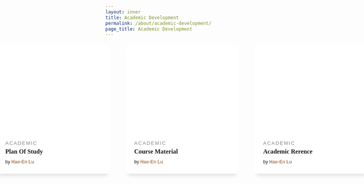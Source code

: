```yaml
---
layout: inner
title: Academic Development
permalink: /about/academic-development/
page_title: Academic Development
---
```

<style>
@import url('https://fonts.googleapis.com/css?family=Roboto+Slab:100,300,400,700');
@import url('https://fonts.googleapis.com/css?family=Raleway:300,300i,400,400i,500,500i,600,600i,700,700i,800,800i,900,900i');

*{
  box-sizing: border-box;
}


.cards_container {
  width:100%;
  margin-top: -10px;
  display: flex;
  display: -webkit-flex;
  -webkit-justify-content: center;
  -webkit-align-items: center;
  justify-content: center;
  align-items: center;
}

.cards {
  margin-top:20px;
    width: 100%;
    display: flex;
    flex-direction:row;
    display: -webkit-flex;
    justify-content: center;
    -webkit-justify-content: center;
}

@media (max-width: 800px) {
  .cards {
    flex-direction: column;
  }
}
.card--1 .card__img, .card--1 .card__img--hover {
    background-image: url('/img/others/plan-of-study-2.jpg');
}

.card--2 .card__img, .card--2 .card__img--hover {
    background-image: url('/img/others/course-material.jpg');
}

.card--3 .card__img, .card--3 .card__img--hover {
    background-image: url('/img/others/academic-reference.jpg');
}

.card__like {
    width: 18px;
}

.card__clock {
  width: 15px;
  vertical-align: middle;
  fill: #AD7D52;
}
.card__time {
    font-size: 12px;
    color: #AD7D52;
    vertical-align: middle;
    margin-left: 5px;
}

.card__clock-info {
    float: right;
}

.card__img {
  visibility: hidden;
    background-size: cover;
    background-position: center;
    background-repeat: no-repeat;
    width: 100%;
    height: 235px;
  border-top-left-radius: 12px;
border-top-right-radius: 12px;
  
}

.card__info-hover {
  position: absolute;
  padding: 16px;
  width: 100%;
  opacity: 0;
  top: 0;
}

.card__img--hover {
  transition: 0.2s all ease-out;
  background-size: cover;
  background-position: center;
  background-repeat: no-repeat;
  width: 100%;
  position: absolute;
  height: 235px;
  border-top-left-radius: 12px;
  border-top-right-radius: 12px;
  top: 0;  
}
.card {
  margin: 0px 20px 20px 20px;
  transition: all .4s cubic-bezier(0.175, 0.885, 0, 1);
  background-color: #fff;
  min-width: 300px;
  width: auto;
  position: relative;
  border-radius: 12px;
  overflow: hidden;
  box-shadow: 0px 13px 10px -7px rgba(0, 0, 0,0.1);
}
.card:hover {
  box-shadow: 0px 30px 18px -8px rgba(0, 0, 0,0.1);
    transform: scale(1.10, 1.10);
}

.card__info {
  z-index: 2;
  background-color: #fff;
  border-bottom-left-radius: 12px;
  border-bottom-right-radius: 12px;
  padding: 16px 24px 24px 24px;
}

.card__category {
  font-family: 'Raleway', sans-serif;
  text-transform: uppercase;
  font-size: 13px;
  letter-spacing: 2px;
  font-weight: 500;
  color: #868686;
}

.card__title {
    margin-top: 5px;
    margin-bottom: 10px;
    font-family: 'Roboto Slab', serif;
}

.card__by {
    font-size: 12px;
    font-family: 'Raleway', sans-serif;
    font-weight: 500;
}

.card__author {
    font-weight: 600;
    text-decoration: none;
    color: #AD7D52;
}

.card:hover .card__img--hover {
    height: 100%;
    opacity: 0.3;
}

.card:hover .card__info {
    background-color: transparent;
    position: relative;
}

.card:hover .card__info-hover {
    opacity: 1;
}  
</style>


<section class="cards cards_container">
<article class="card card--1">
  <div class="card__info-hover">
    <svg class="card__like"  viewBox="0 0 24 24">
    <path fill="#000000" d="M12.1,18.55L12,18.65L11.89,18.55C7.14,14.24 4,11.39 4,8.5C4,6.5 5.5,5 7.5,5C9.04,5 10.54,6 11.07,7.36H12.93C13.46,6 14.96,5 16.5,5C18.5,5 20,6.5 20,8.5C20,11.39 16.86,14.24 12.1,18.55M16.5,3C14.76,3 13.09,3.81 12,5.08C10.91,3.81 9.24,3 7.5,3C4.42,3 2,5.41 2,8.5C2,12.27 5.4,15.36 10.55,20.03L12,21.35L13.45,20.03C18.6,15.36 22,12.27 22,8.5C22,5.41 19.58,3 16.5,3Z" />
</svg>
      <div class="card__clock-info">
        <svg class="card__clock"  viewBox="0 0 24 24"><path d="M12,20A7,7 0 0,1 5,13A7,7 0 0,1 12,6A7,7 0 0,1 19,13A7,7 0 0,1 12,20M19.03,7.39L20.45,5.97C20,5.46 19.55,5 19.04,4.56L17.62,6C16.07,4.74 14.12,4 12,4A9,9 0 0,0 3,13A9,9 0 0,0 12,22C17,22 21,17.97 21,13C21,10.88 20.26,8.93 19.03,7.39M11,14H13V8H11M15,1H9V3H15V1Z" />
        </svg><span class="card__time">15 min</span>
      </div>
    
  </div>
  <div class="card__img"></div>
  <a href="/about/academic-development/plan-of-study" class="card_link">
     <div class="card__img--hover"></div>
   </a>
  <div class="card__info">
    <span class="card__category">Academic</span>
    <h3 class="card__title">Plan Of Study</h3>
    <span class="card__by">by <a href="#" class="card__author" title="author">Hao-En Lu</a></span>
  </div>
</article>
  
  
<article class="card card--2">
  <div class="card__info-hover">
    <svg class="card__like"  viewBox="0 0 24 24">
    <path fill="#000000" d="M12.1,18.55L12,18.65L11.89,18.55C7.14,14.24 4,11.39 4,8.5C4,6.5 5.5,5 7.5,5C9.04,5 10.54,6 11.07,7.36H12.93C13.46,6 14.96,5 16.5,5C18.5,5 20,6.5 20,8.5C20,11.39 16.86,14.24 12.1,18.55M16.5,3C14.76,3 13.09,3.81 12,5.08C10.91,3.81 9.24,3 7.5,3C4.42,3 2,5.41 2,8.5C2,12.27 5.4,15.36 10.55,20.03L12,21.35L13.45,20.03C18.6,15.36 22,12.27 22,8.5C22,5.41 19.58,3 16.5,3Z" />
</svg>
      <div class="card__clock-info">
        <svg class="card__clock"  viewBox="0 0 24 24"><path d="M12,20A7,7 0 0,1 5,13A7,7 0 0,1 12,6A7,7 0 0,1 19,13A7,7 0 0,1 12,20M19.03,7.39L20.45,5.97C20,5.46 19.55,5 19.04,4.56L17.62,6C16.07,4.74 14.12,4 12,4A9,9 0 0,0 3,13A9,9 0 0,0 12,22C17,22 21,17.97 21,13C21,10.88 20.26,8.93 19.03,7.39M11,14H13V8H11M15,1H9V3H15V1Z" />
        </svg><span class="card__time">5 min</span>
      </div>
    
  </div>
  <div class="card__img"></div>
  <a href="/about/academic-development/course-material" class="card_link">
     <div class="card__img--hover"></div>
   </a>
  <div class="card__info">
    <span class="card__category">Academic</span>
    <h3 class="card__title">Course Material</h3>
    <span class="card__by">by <a href="#" class="card__author" title="author">Hao-En Lu</a></span>
  </div>
</article>  

<article class="card card--3">
  <div class="card__info-hover">
    <svg class="card__like"  viewBox="0 0 24 24">
    <path fill="#000000" d="M12.1,18.55L12,18.65L11.89,18.55C7.14,14.24 4,11.39 4,8.5C4,6.5 5.5,5 7.5,5C9.04,5 10.54,6 11.07,7.36H12.93C13.46,6 14.96,5 16.5,5C18.5,5 20,6.5 20,8.5C20,11.39 16.86,14.24 12.1,18.55M16.5,3C14.76,3 13.09,3.81 12,5.08C10.91,3.81 9.24,3 7.5,3C4.42,3 2,5.41 2,8.5C2,12.27 5.4,15.36 10.55,20.03L12,21.35L13.45,20.03C18.6,15.36 22,12.27 22,8.5C22,5.41 19.58,3 16.5,3Z" />
</svg>
      <div class="card__clock-info">
        <svg class="card__clock"  viewBox="0 0 24 24"><path d="M12,20A7,7 0 0,1 5,13A7,7 0 0,1 12,6A7,7 0 0,1 19,13A7,7 0 0,1 12,20M19.03,7.39L20.45,5.97C20,5.46 19.55,5 19.04,4.56L17.62,6C16.07,4.74 14.12,4 12,4A9,9 0 0,0 3,13A9,9 0 0,0 12,22C17,22 21,17.97 21,13C21,10.88 20.26,8.93 19.03,7.39M11,14H13V8H11M15,1H9V3H15V1Z" />
        </svg><span class="card__time">15 min</span>
      </div>
    
  </div>
  <div class="card__img"></div>
  <a href="/about/academic-development/academic-reference" class="card_link">
     <div class="card__img--hover"></div>
   </a>
  <div class="card__info">
    <span class="card__category">Academic</span>
    <h3 class="card__title">Academic Rerence</h3>
    <span class="card__by">by <a href="#" class="card__author" title="author">Hao-En Lu</a></span>
  </div>
</article>
  
  
  
</section>